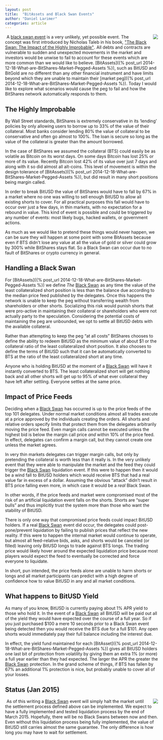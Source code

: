 ```yaml
---
layout: post
title:  "BitAssets and Black Swan Events"
author: "Daniel Larimer"
categories: article 
---
```

<a href="http://www.amazon.com/gp/product/1400063515/ref=as_li_tl?ie=UTF8&camp=1789&creative=9325&creativeASIN=1400063515&linkCode=as2&tag=bytesblog-20&linkId=4VCDVOCB4UFIM2MW"><img style="float:right;margin-left:25px" border="0" src="http://ws-na.amazon-adsystem.com/widgets/q?_encoding=UTF8&ASIN=1400063515&Format=_SL250_&ID=AsinImage&MarketPlace=US&ServiceVersion=20070822&WS=1&tag=bytesblog-20" ></a><img src="http://ir-na.amazon-adsystem.com/e/ir?t=bytesblog-20&l=as2&o=1&a=1400063515" width="1" height="1" border="0" alt="" style="border:none !important; margin:0px !important;" />
A [black swan event](http://www.investopedia.com/articles/trading/11/black-swan-events-investing.asp) is a very unlikely, yet possible event.  The concept was first introduced by Nicholas Taleb in his book, <a href="http://www.amazon.com/gp/product/1400063515/ref=as_li_tl?ie=UTF8&camp=1789&creative=9325&creativeASIN=1400063515&linkCode=as2&tag=bytesblog-20&linkId=4GECX3IZGXYP5OVX">"The Black Swan: The Impact of the Highly Improbable"</a><img src="http://ir-na.amazon-adsystem.com/e/ir?t=bytesblog-20&l=as2&o=1&a=1400063515" width="1" height="1" border="0" alt="" style="border:none !important; margin:0px !important;" />.  All debts and contracts are vulnerable to sudden and unexpected movements in the market and investors would be unwise to fail to account for these events which are more common than we would like to believe.    [BitAssets]({% post_url 2014-12-18-What-are-BitShares-Market-Pegged-Assets %}), such as BitUSD and BitGold are no different than any other financial instrument and have limits beyond which they are unable to maintain their [market peg]({% post_url 2014-12-18-What-are-BitShares-Market-Pegged-Assets %}).  Today I would like to explore what scenarios would cause the peg to fail and how the BitShares network automatically responds to them.


## The Highly Improbable 

By Wall Street standards, BitShares is extremely conservative in its ‘lending’ policies by only allowing users to borrow up to 33% of the value of their collateral.   Most banks consider lending 80% the value of collateral to be conservative and often go almost to 100%.   The loan is secure so long as the value of the collateral is greater than the amount borrowed.  

In the case of BitShares we assumed the collateral (BTS) could easily be as volatile as Bitcoin on its worst days.  On some days Bitcoin has lost 25% or more of its value.  Recently Bitcoin lost 42% of its value over just 7 days and along with it so did almost all alt-coins.   This level of movement is within the design tolerance of [BitAssets]({% post_url 2014-12-18-What-are-BitShares-Market-Pegged-Assets %}), but did result in many short positions being margin called. 

In order to break BitUSD the value of BitShares would have to fall by 67% in a market where no one was willing to sell enough BitUSD to allow all existing shorts to cover.   For all practical purposes this fall would have to occur over just a few days, in thin markets, with no expectation for a rebound in value.   This kind of event is possible and could be triggered by any number of events: most likely bugs, hacked wallets, or government actions.

As much as we would like to pretend these things would never happen, we can be sure they will happen at some point with some BitAssets because even if BTS didn't lose any value at all the value of gold or silver could grow by 300% while BitShares stays flat.  So a Black Swan can occur due to no fault of BitShares or crypto currency in general.

## Handling a Black Swan 

For [BitAssets]({% post_url 2014-12-18-What-are-BitShares-Market-Pegged-Assets %}) we define *The* <a href="http://www.amazon.com/gp/product/1400063515/ref=as_li_tl?ie=UTF8&camp=1789&creative=9325&creativeASIN=1400063515&linkCode=as2&tag=bytesblog-20&linkId=4GECX3IZGXYP5OVX">Black Swan</a><img src="http://ir-na.amazon-adsystem.com/e/ir?t=bytesblog-20&l=as2&o=1&a=1400063515" width="1" height="1" border="0" alt="" style="border:none !important; margin:0px !important;" /> as any time the value of the least collateralized short position is less than the balance due according to the median price feed published by the delegates.    Once this happens the network is unable to keep the peg without transferring wealth from shareholders or other shorts.  Socializing this risk would punish shorts that were pro-active in maintaining their collateral or shareholders who were not actually party to the speculation.  Considering the potential costs of maintaining the peg are unbounded, we opt to settle all BitUSD debts with the available collateral.

Rather than attempting to keep the peg “at all costs” BitShares chooses to define the ability to redeem BitUSD as the minimum value of about $1 or the collateral ratio of the least collateralized short position.   It also chooses to define the terms of BitUSD such that it can be automatically converted to BTS at the ratio of the least collateralized short at any time.   

Anyone who is holding BitUSD at the moment of a <a href="http://www.amazon.com/gp/product/1400063515/ref=as_li_tl?ie=UTF8&camp=1789&creative=9325&creativeASIN=1400063515&linkCode=as2&tag=bytesblog-20&linkId=4GECX3IZGXYP5OVX">Black Swan</a><img src="http://ir-na.amazon-adsystem.com/e/ir?t=bytesblog-20&l=as2&o=1&a=1400063515" width="1" height="1" border="0" alt="" style="border:none !important; margin:0px !important;" /> will have it instantly converted to BTS.  The least collateralized short will get nothing back and all other shorts will get up to 95% of what ever collateral they have left after settling.   Everyone settles at the same price.

## Impact of Price Feeds

Deciding when a <a href="http://www.amazon.com/gp/product/1400063515/ref=as_li_tl?ie=UTF8&camp=1789&creative=9325&creativeASIN=1400063515&linkCode=as2&tag=bytesblog-20&linkId=4GECX3IZGXYP5OVX">Black Swan</a><img src="http://ir-na.amazon-adsystem.com/e/ir?t=bytesblog-20&l=as2&o=1&a=1400063515" width="1" height="1" border="0" alt="" style="border:none !important; margin:0px !important;" /> has occurred is up to the price feeds of the top 101 delegates.  Under normal market conditions almost all trades execute at a price approved by the individuals creating the orders.  All shorts and relative orders specify limits that protect them from the delegates arbitrarily moving the price feed.  Even margin calls cannot be executed unless the highest bid is below the margin call price *and* within 10% of the price feed.   In effect, delegates can confirm a margin call, but they cannot create one unless the market agrees.

In very thin markets delegates can trigger margin calls, but only by pretending the collateral is worth less than it really is.  In the very unlikely event that they were able to manipulate the market and the feed they could trigger the <a href="http://www.amazon.com/gp/product/1400063515/ref=as_li_tl?ie=UTF8&camp=1789&creative=9325&creativeASIN=1400063515&linkCode=as2&tag=bytesblog-20&linkId=4GECX3IZGXYP5OVX">Black Swan</a><img src="http://ir-na.amazon-adsystem.com/e/ir?t=bytesblog-20&l=as2&o=1&a=1400063515" width="1" height="1" border="0" alt="" style="border:none !important; margin:0px !important;" /> liquidation event.  If this were to happen then it would be a wind fall to BitUSD holders which would receive BTS that had a real value far in excess of a dollar.   Assuming the obvious “attack” didn’t result in BTS price falling even more, in which case it would be a *real* Black Swan.   

In other words, if the price feeds and market were compromised most of the risk of an artificial liquidation event falls on the shorts.  Shorts are “super bulls” and thus implicitly trust the system more than those who want the stability of BitUSD.  

There is only one way that compromised price feeds could impact BitUSD holders.  If a real <a href="http://www.amazon.com/gp/product/1400063515/ref=as_li_tl?ie=UTF8&camp=1789&creative=9325&creativeASIN=1400063515&linkCode=as2&tag=bytesblog-20&linkId=4GECX3IZGXYP5OVX">Black Swan</a><img src="http://ir-na.amazon-adsystem.com/e/ir?t=bytesblog-20&l=as2&o=1&a=1400063515" width="1" height="1" border="0" alt="" style="border:none !important; margin:0px !important;" /> event did occur, the delegates could post-pone/prevent liquidation by failing to publish prices that reflect the new reality.   If this were to happen the internal market would continue to operate, but almost all feed-relative bids, asks, and shorts would be canceled (or filled) leaving only BitUSD longs to trade against BTS longs.   The trading price would likely hover around the expected liquidation price because most players would expect the feed to eventually be corrected and force everyone to liquidate.  

In short, pun intended, the price feeds alone are unable to harm shorts or longs and all market participants can predict with a high degree of confidence how to value BitUSD in any and all market conditions.

## What happens to BitUSD Yield 

As many of you know, BitUSD is currently paying about 1% APR yield to those who hold it.  In the event of a <a href="http://www.amazon.com/gp/product/1400063515/ref=as_li_tl?ie=UTF8&camp=1789&creative=9325&creativeASIN=1400063515&linkCode=as2&tag=bytesblog-20&linkId=4GECX3IZGXYP5OVX">Black Swan</a><img src="http://ir-na.amazon-adsystem.com/e/ir?t=bytesblog-20&l=as2&o=1&a=1400063515" width="1" height="1" border="0" alt="" style="border:none !important; margin:0px !important;" /> all BitUSD will be paid out all of the yield they would have expected over the course of a full year.   So if you just purchased $100 a mere 10 seconds prior to a Black Swan event being detected then you would receive the BTS due for a full $101.  Any open shorts would immediately pay their full balance including the interest due.

In effect, the yield fund maintained for each [BitAsset]({% post_url 2014-12-18-What-are-BitShares-Market-Pegged-Assets %}) gives all BitUSD holders one last bit of protection from volatility by giving them an extra 1% (or more) a full year earlier than they had expected.   The larger the APR the greater the <a href="http://www.amazon.com/gp/product/1400063515/ref=as_li_tl?ie=UTF8&camp=1789&creative=9325&creativeASIN=1400063515&linkCode=as2&tag=bytesblog-20&linkId=4GECX3IZGXYP5OVX">Black Swan</a><img src="http://ir-na.amazon-adsystem.com/e/ir?t=bytesblog-20&l=as2&o=1&a=1400063515" width="1" height="1" border="0" alt="" style="border:none !important; margin:0px !important;" />  protection.  In the grand scheme of things, if BTS has fallen by 67% an additional 1% protection is nice, but probably unable to cover all of your losses.

## Status (Jan 2015)

<a href="http://www.amazon.com/gp/product/1400063515/ref=as_li_tl?ie=UTF8&camp=1789&creative=9325&creativeASIN=1400063515&linkCode=as2&tag=bytesblog-20&linkId=4VCDVOCB4UFIM2MW"><img style="float:right;margin-left:25px" border="0" src="http://ws-na.amazon-adsystem.com/widgets/q?_encoding=UTF8&ASIN=1400063515&Format=_SL250_&ID=AsinImage&MarketPlace=US&ServiceVersion=20070822&WS=1&tag=bytesblog-20" ></a><img src="http://ir-na.amazon-adsystem.com/e/ir?t=bytesblog-20&l=as2&o=1&a=1400063515" width="1" height="1" border="0" alt="" style="border:none !important; margin:0px !important;" />
As of this writing a <a href="http://www.amazon.com/gp/product/1400063515/ref=as_li_tl?ie=UTF8&camp=1789&creative=9325&creativeASIN=1400063515&linkCode=as2&tag=bytesblog-20&linkId=4GECX3IZGXYP5OVX">Black Swan</a><img src="http://ir-na.amazon-adsystem.com/e/ir?t=bytesblog-20&l=as2&o=1&a=1400063515" width="1" height="1" border="0" alt="" style="border:none !important; margin:0px !important;" />  event will simply halt the market until the settlement process defined above can be implemented.  We expect to have a fully implemented and tested liquidation process by the end of March 2015.   Hopefully, there will be no Black Swans between now and then.  Even without this liquidation process being fully implemented, the value of BitUSD still carries almost the same guarantee.  The only difference is how long you may have to wait for settlement.  
